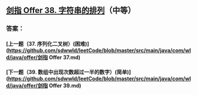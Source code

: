 ## [剑指 Offer 38. 字符串的排列](https://leetcode-cn.com/problems/merge-two-sorted-lists/)（中等）





### 答案：



#### [上一题（37. 序列化二叉树）(困难)](https://github.com/sdwwld/leetCode/blob/master/src/main/java/com/wld/java/offer/剑指 Offer 37.md)

#### [下一题（39. 数组中出现次数超过一半的数字）(简单)](https://github.com/sdwwld/leetCode/blob/master/src/main/java/com/wld/java/offer/剑指 Offer 39.md)